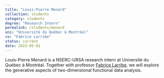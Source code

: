 ```yaml
---
title: "Louis-Pierre Menard"
collection: students
category: students
degree: "Research Intern"
permalink: /students/menard
uni: "Université du Québec à Montréal"
co: "Fabrice Larribe"
status: current
date: 2023-05-01
---
```

Louis-Pierre Menard is a NSERC-URSA research intern at Université du Québec à Montréal. Together with professor [Fabrice Larribe](http://fabricelarribe.uqam.ca/), we will explore the generative aspects of two-dimensional functional data analysis.
